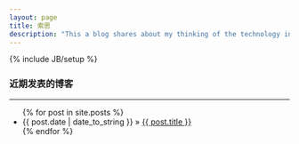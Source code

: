 ```yaml
---
layout: page
title: 索思
description: "This a blog shares about my thinking of the technology in field of computer science and software engineering. 这是wksora的个人博客。博客的内容主要为计算机相关技术相关的分享和我生活的点滴。"
---
```

{% include JB/setup %}

<h3>近期发表的博客</h3>
<hr />
<ul class="posts">
  {% for post in site.posts %}
    <li><span class="date-time">{{ post.date | date_to_string }}</span> &raquo; <a href="{{ BASE_PATH }}{{ post.url }}">{{ post.title }}</a></li>
  {% endfor %}
</ul>